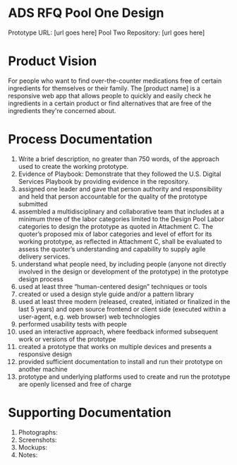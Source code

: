 # ADS RFQ Pool One Design
Prototype URL: [url goes here]
Pool Two Repository: [url goes here]

# Product Vision
For people who want to find over-the-counter medications free of certain ingredients for themselves or their family. The [product name] is a responsive web app that allows people to quickly and easily check he ingredients in a certain product or find alternatives that are free of the ingredients they're concerned about.

# Process Documentation
1. Write a brief description, no greater than 750 words, of the approach used to create the working prototype.
2. Evidence of Playbook: Demonstrate that they followed the U.S. Digital Services Playbook by providing evidence in the repository.
3. assigned one leader and gave that person authority and responsibility and held that person accountable for the quality of the prototype submitted
4. assembled a multidisciplinary and collaborative team that includes at a minimum three of the labor categories limited to the Design Pool Labor categories to design the prototype as quoted in Attachment C. The quoter’s proposed mix of labor categories and level of effort for its working prototype, as reflected in Attachment C, shall be evaluated to assess the quoter’s understanding and capability to supply agile delivery services.
5. understand what people need, by including people (anyone not directly involved in the design or development of the prototype) in the prototype design process
6. used at least three “human-centered design” techniques or tools
7. created or used a design style guide and/or a pattern library
8. used at least three modern (released, created, initiated or finalized in the last 5 years) and open source frontend or client side (executed within a user-agent, e.g. web browser) web technologies 
9. performed usability tests with people
10. used an interactive approach, where feedback informed subsequent work or versions of the prototype
11. created a prototype that works on multiple devices and presents a responsive design
12. provided sufficient documentation to install and run their prototype on another machine
13. prototype and underlying platforms used to create and run the prototype are openly licensed and free of charge

# Supporting Documentation
1. Photographs:
2. Screenshots:
3. Mockups:
4. Notes:
